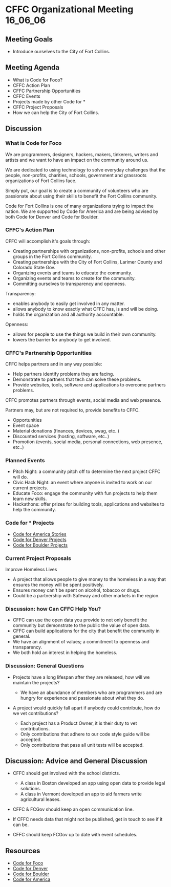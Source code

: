 # CFFC Organizational Meeting 16_06_06

## Meeting Goals

- Introduce ourselves to the City of Fort Collins.

## Meeting Agenda

- What is Code for Foco?
- CFFC Action Plan
- CFFC Partnership Opportunities
- CFFC Events
- Projects made by other Code for *
- CFFC Project Proposals
- How we can help the City of Fort Collins.

## Discussion

### What is Code for Foco

We are programmers, designers, hackers, makers, tinkerers, writers and artists and we want to have an impact on the community around us.

We are dedicated to using technology to solve everyday challenges that the people, non-profits, charities, schools, government and grassroots organizations of Fort Collins face.

Simply put, our goal is to create a community of volunteers who are passionate about using their skills to benefit the Fort Collins community.

Code for Fort Collins is one of many organizations trying to impact the nation. We are supported by Code for America and are being advised by both Code for Denver and Code for Boulder.

### CFFC's Action Plan

CFFC will accomplish it's goals through:

- Creating partnerships with organizations, non-profits, schools and other groups in the Fort Collins community.
- Creating partnerships with the City of Fort Collins, Larimer County and Colorado State Gov.
- Organizing events and teams to educate the community.
- Organizing events and teams to create for the community.
- Committing ourselves to transparency and openness.

Transparency:

- enables anybody to easily get involved in any matter.
- allows anybody to know exactly what CFFC has, is and will be doing.
- holds the organization and all authority accountable.

Openness:

- allows for people to use the things we build in their own community.
- lowers the barrier for anybody to get involved.

### CFFC's Partnership Opportunities

CFFC helps partners and in any way possible:

- Help partners identify problems they are facing.
- Demonstrate to partners that tech can solve these problems.
- Provide websites, tools, software and applications to overcome partners problems.

CFFC promotes partners through events, social media and web presence.

Partners may, but are not required to, provide benefits to CFFC.

- Opportunities
- Event space
- Material donations (finances, devices, swag, etc..)
- Discounted services (hosting, software, etc..)
- Promotion (events, social media, personal connections, web presence, etc..)

### Planned Events

- Pitch Night: a community pitch off to determine the next project CFFC will do.
- Civic Hack Night: an event where anyone is invited to work on our current projects.
- Educate Foco: engage the community with fun projects to help them learn new skills.
- Hackathons: offer prizes for building tools, applications and websites to help the community.

### Code for * Projects

- [Code for America Stories](https://www.codeforamerica.org/why-government/featured-stories)
- [Code for Denver Projects](http://www.codefordenver.org/WhatWeDo#projects)
- [Code for Boulder Projects](http://www.codeforboulder.org/projects/)

### Current Project Proposals

Improve Homeless Lives

- A project that allows people to give money to the homeless in a way that ensures the money will be spent positively.
- Ensures money can't be spent on alcohol, tobacco or drugs.
- Could be a partnership with Safeway and other markets in the region.

### Discussion: how Can CFFC Help You?

- CFFC can use the open data you provide to not only benefit the community but demonstrate to the public the value of open data.
- CFFC can build applications for the city that benefit the community in general.
- We have an alignment of values; a commitment to openness and transparency.
- We both hold an interest in helping the homeless.

### Discussion: General Questions

- Projects have a long lifespan after they are released, how will we maintain the projects?

  - We have an abundance of members who are programmers and are hungry for experience and passionate about what they do.

- A project would quickly fall apart if anybody could contribute, how do we vet contributions?

  - Each project has a Product Owner, it is their duty to vet contributions.
  - Only contributions that adhere to our code style guide will be accepted.
  - Only contributions that pass all unit tests will be accepted.

## Discussion: Advice and General Discussion

- CFFC should get involved with the school districts.

  - A class in Boston developed an app using open data to provide legal solutions.
  - A class in Vermont developed an app to aid farmers write agricultural leases.

- CFFC & FCGov should keep an open communication line.
- If CFFC needs data that might not be published, get in touch to see if it can be.
- CFFC should keep FCGov up to date with event schedules.

## Resources

- [Code for Foco](http://www.gocodefoco.org)
- [Code for Denver](http://www.codefordenver.org/)
- [Code for Boulder](http://www.codeforboulder.org/)
- [Code for America](https://www.codeforamerica.org/)

